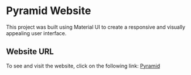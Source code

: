 # Pyramid Website

This project was built using Material UI to create a responsive and visually appealing user interface.

## Website URL
To see and visit the website, click on the following link:
[Pyramid](https://omerbargon.github.io/pyramid/)
